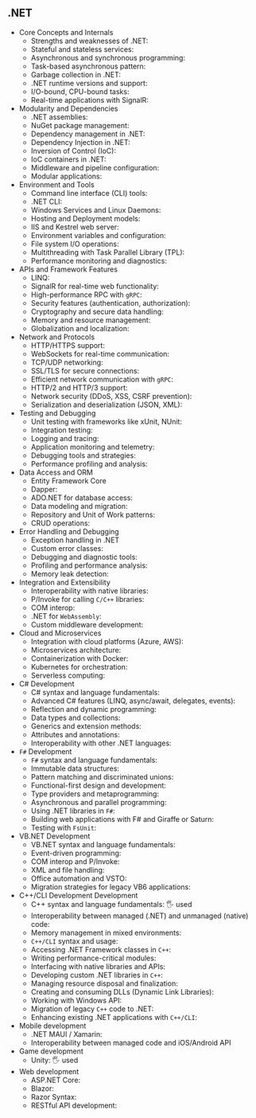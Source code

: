 ## .NET

- Core Concepts and Internals
  - Strengths and weaknesses of .NET:
  - Stateful and stateless services:
  - Asynchronous and synchronous programming:
  - Task-based asynchronous pattern:
  - Garbage collection in .NET:
  - .NET runtime versions and support:
  - I/O-bound, CPU-bound tasks:
  - Real-time applications with SignalR:
- Modularity and Dependencies
  - .NET assemblies:
  - NuGet package management:
  - Dependency management in .NET:
  - Dependency Injection in .NET:
  - Inversion of Control (IoC):
  - IoC containers in .NET:
  - Middleware and pipeline configuration:
  - Modular applications:
- Environment and Tools
  - Command line interface (CLI) tools:
  - .NET CLI:
  - Windows Services and Linux Daemons:
  - Hosting and Deployment models:
  - IIS and Kestrel web server:
  - Environment variables and configuration:
  - File system I/O operations:
  - Multithreading with Task Parallel Library (TPL):
  - Performance monitoring and diagnostics:
- APIs and Framework Features
  - LINQ:
  - SignalR for real-time web functionality:
  - High-performance RPC with `gRPC`:
  - Security features (authentication, authorization):
  - Cryptography and secure data handling:
  - Memory and resource management:
  - Globalization and localization:
- Network and Protocols
  - HTTP/HTTPS support:
  - WebSockets for real-time communication:
  - TCP/UDP networking:
  - SSL/TLS for secure connections:
  - Efficient network communication with `gRPC`:
  - HTTP/2 and HTTP/3 support:
  - Network security (DDoS, XSS, CSRF prevention):
  - Serialization and deserialization (JSON, XML):
- Testing and Debugging
  - Unit testing with frameworks like xUnit, NUnit:
  - Integration testing:
  - Logging and tracing:
  - Application monitoring and telemetry:
  - Debugging tools and strategies:
  - Performance profiling and analysis:
- Data Access and ORM
  - Entity Framework Core
  - Dapper:
  - ADO.NET for database access:
  - Data modeling and migration:
  - Repository and Unit of Work patterns:
  - CRUD operations:
- Error Handling and Debugging
  - Exception handling in .NET
  - Custom error classes:
  - Debugging and diagnostic tools:
  - Profiling and performance analysis:
  - Memory leak detection:
- Integration and Extensibility
  - Interoperability with native libraries:
  - P/Invoke for calling `C/C++` libraries:
  - COM interop:
  - .NET for `WebAssembly`:
  - Custom middleware development:
- Cloud and Microservices
  - Integration with cloud platforms (Azure, AWS):
  - Microservices architecture:
  - Containerization with Docker:
  - Kubernetes for orchestration:
  - Serverless computing:
- C# Development
  - C# syntax and language fundamentals:
  - Advanced C# features (LINQ, async/await, delegates, events):
  - Reflection and dynamic programming:
  - Data types and collections:
  - Generics and extension methods:
  - Attributes and annotations:
  - Interoperability with other .NET languages:
- `F#` Development
  - `F#` syntax and language fundamentals:
  - Immutable data structures:
  - Pattern matching and discriminated unions:
  - Functional-first design and development:
  - Type providers and metaprogramming:
  - Asynchronous and parallel programming:
  - Using .NET libraries in `F#`:
  - Building web applications with F# and Giraffe or Saturn:
  - Testing with `FsUnit`:
- VB.NET Development
  - VB.NET syntax and language fundamentals:
  - Event-driven programming:
  - COM interop and P/Invoke:
  - XML and file handling:
  - Office automation and VSTO:
  - Migration strategies for legacy VB6 applications:
- C++/CLI Development Development
  - C++ syntax and language fundamentals: 🖐️ used
  - Interoperability between managed (.NET) and unmanaged (native) code:
  - Memory management in mixed environments:
  - `C++/CLI` syntax and usage:
  - Accessing .NET Framework classes in `C++`:
  - Writing performance-critical modules:
  - Interfacing with native libraries and APIs:
  - Developing custom .NET libraries in `C++`:
  - Managing resource disposal and finalization:
  - Creating and consuming DLLs (Dynamic Link Libraries):
  - Working with Windows API:
  - Migration of legacy `C++` code to .NET:
  - Enhancing existing .NET applications with `C++/CLI`:
- Mobile development
  - .NET MAUI / Xamarin:
  - Interoperability between managed code and iOS/Android API
- Game development
  - Unity: 🖐️ used
- Web development
  - ASP.NET Core:
  - Blazor:
  - Razor Syntax:
  - RESTful API development:

